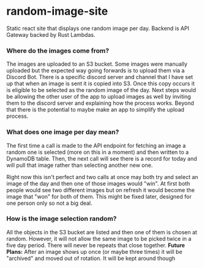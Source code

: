 # random-image-site
Static react site that displays one random image per day. Backend is API Gateway backed by Rust Lambdas. 

### Where do the images come from? 
The images are uploaded to an S3 bucket. Some images were manually uploaded but the expected way going forwards is to upload them via a Discord Bot. There is a specific discord server and channel that I have set up that when an image is sent it is copied into S3. Once this copy occurs it is eligible to be selected as the random image of the day. Next steps would be allowing the other user of the app to upload images as well by inviting them to the discord server and explaining how the process works. Beyond that there is the potential to maybe make an app to simplify the upload process. 

### What does one image per day mean? 
The first time a call is made to the API endpoint for fetching an image a random one is selected (more on this in a moment)
and then written to a DynamoDB table. Then, the next call will see there is a record for today and will pull that image rather
than selecting another new one. 

Right now this isn't perfect and two calls at once may both try and select an image of the day and then one of those images would "win". 
At first both people would see two different images but on refresh it would become the image that "won" for both of them. This might be fixed
later, designed for one person only so not a big deal. 

### How is the image selection random? 
All the objects in the S3 bucket are listed and then one of them is chosen at random. However, it will not allow the same image to be picked twice in a five day period. There will never be repeats that close together. **Future Plans:** After an image shows up once (or maybe three times) it will be "archived" and moved out of rotation. It will be kept around though
